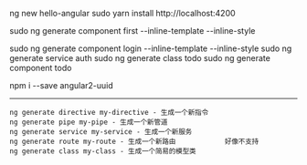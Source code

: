 ng new hello-angular
sudo yarn install
http://localhost:4200

sudo ng generate component first --inline-template --inline-style


sudo ng generate component login --inline-template --inline-style
sudo ng generate service auth
sudo ng generate class todo
sudo ng generate component todo

npm i --save angular2-uuid






--------------------------
    ng generate directive my-directive - 生成一个新指令
    ng generate pipe my-pipe - 生成一个新管道
    ng generate service my-service - 生成一个新服务
    ng generate route my-route - 生成一个新路由            好像不支持
    ng generate class my-class - 生成一个简易的模型类
